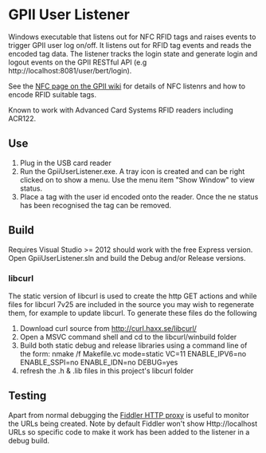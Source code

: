 # GPII User Listener

Windows executable that listens out for NFC RFID tags and raises events to trigger GPII user log on/off. It listens out for RFID tag events and reads the encoded tag data. The listener tracks the login state and generate login and logout events on the GPII RESTful API (e.g http://localhost:8081/user/bert/login).

See the [NFC page on the GPII wiki](http://wiki.gpii.net/index.php/Using_the_NFC_Listener) for details of NFC listenrs and how to encode RFID suitable tags.

Known to work with Advanced Card Systems RFID readers including ACR122.

## Use

1. Plug in the USB card reader
2. Run the GpiiUserListener.exe. A tray icon is created and can be right clicked on to show a menu. Use the menu item "Show Window" to view status.
3. Place a tag with the user id encoded onto the reader. Once the ne status has been recognised the tag can be removed.

## Build

Requires Visual Studio >= 2012 should work with the free Express version. 
Open GpiiUserListener.sln and build the Debug and/or Release versions.

### libcurl

The static version of libcurl is used to create the http GET actions and while files for libcurl 7v25 are included in the source you may wish to regenerate them, for example to update libcurl. To generate these files do the following

1. Download curl source from http://curl.haxx.se/libcurl/
2. Open a MSVC command shell and cd to the libcurl/winbuild folder
3. Build both static debug and release libraries using a command line of the form:
    nmake /f Makefile.vc mode=static VC=11 ENABLE_IPV6=no ENABLE_SSPI=no ENABLE_IDN=no DEBUG=yes
4. refresh the .h & .lib files in this project's libcurl folder

## Testing 

Apart from normal debugging the [Fiddler HTTP proxy](http://fiddler2.com/) is useful to monitor the URLs being created. Note by default Fiddler won't show Http://localhost URLs so specific code to make it work has been added to the listener in a debug build.
